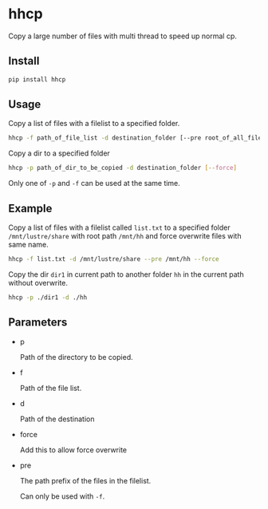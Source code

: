 # hhcp

Copy a large number of files with multi thread to speed up normal cp.

## Install

```bash
pip install hhcp
```

## Usage

Copy a list of files with a filelist to a specified folder.

```bash
hhcp -f path_of_file_list -d destination_folder [--pre root_of_all_files] [--force]
```

Copy a dir to a specified folder

```bash
hhcp -p path_of_dir_to_be_copied -d destination_folder [--force]
```

Only one of `-p` and `-f` can be used at the same time.

## Example

Copy a list of files with a filelist called `list.txt` to a specified
folder `/mnt/lustre/share` with root path `/mnt/hh` and force
overwrite files with same name.

```bash
hhcp -f list.txt -d /mnt/lustre/share --pre /mnt/hh --force
```

Copy the dir `dir1` in current path to another folder `hh` in the
current path without overwrite.

```bash
hhcp -p ./dir1 -d ./hh
```

## Parameters

- p

  Path of the directory to be copied.

- f

  Path of the file list.

- d

  Path of the destination

- force

  Add this to allow force overwrite

- pre

  The path prefix of the files in the filelist.

  Can only be used with `-f`.
